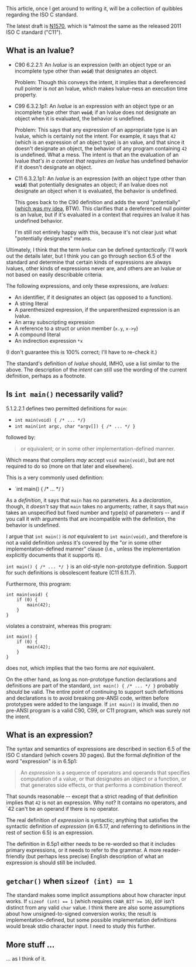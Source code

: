 <!-- Title: C standard quibbles -->
<!-- URL:   TBD -->

This article, once I get around to writing it, will be a collection
of quibbles regarding the ISO C standard.

The latest draft is
[N1570](http://www.open-std.org/jtc1/sc22/wg14/www/docs/n1570.pdf),
which is *almost the same as the released 2011 ISO C standard ("C11").

## What is an lvalue?

- C90 6.2.2.1: An *lvalue* is an expression (with an object type or
  an incomplete type other than **`void`**) that designates an object.

  Problem: Though this conveys the intent, it implies that
  a dereferenced null pointer is *not* an lvalue, which makes
  lvalue-ness an execution time property.

- C99 6.3.2.1p1: An *lvalue* is an expression with an object type or
  an incomplete type other than **`void`**; if an lvalue does not designate
  an object when it is evaluated, the behavior is undefined.

  Problem: This says that any expression of an appropriate type is an
  lvalue, which is certainly not the intent.  For example, it says that
  `42` (which is an expression of an object type) is an value, and that
  since it doesn't designate an object, the behavior of any program
  containing `42` is undefined.  What a mess.  The intent is that an
  the evaluation of an lvalue *that's in a context that requires an
  lvalue* has undefined behavior if it doesn't designate an object.

- C11 6.3.2.1p1: An *lvalue* is an expression (with an object type
  other than **`void`**) that potentially designates an object; if an
  lvalue does not designate an object when it is evaluated, the behavior
  is undefined.

  This goes back to the C90 definition and adds the word "potentially"
  ([which was my idea](https://groups.google.com/forum/message/raw?msg=comp.std.c/KXjLg24jzVU/sAQRa0kjbE4J),
  BTW).  This clarifies that a dereferenced null pointer is an lvalue,
  but if it's evaluated in a context that requires an lvalue it has
  undefined behavior.

  I'm still not entirely happy with this, because it's not clear just
  what "potentially designates" means.

Ultimately, I think that the term *lvalue* can be defined
*syntactically*.  I'll work out the details later, but I think you
can go through section 6.5 of the standard and determine that certain
kinds of expressions are always lvalues, other kinds of expressions
never are, and others are an lvalue or not based on easily describable
criteria.

The following expressions, and only these expressions,
are *lvalues*:

- An identifier, if it designates an object (as opposed to a function).
- A string literal
- A parenthesized expression, if the unparenthesized expression is
  an lvalue.
- An array subscripting expression
- A reference to a struct or union member (`x.y`, `x->y`)
- A compound literal
- An indirection expression `*x`

(I don't guarantee this is 100% correct; I'll have to re-check it.)

The standard's definition of *lvalue* should, IMHO, use a list similar
to the above.  The description of the *intent* can still use the
wording of the current definition, perhaps as a footnote.

## Is `int main()` necessarily valid?

5.1.2.2.1 defines two permitted definitions for `main`:

- `int main(void) { /* ... */}`
- `int main(int argc, char *argv[]) { /* ... */ }`

followed by:

> or equivalent; or in some other implementation-defined manner.

Which means that compilers *may* accept `void main(void)`, but are
not required to do so (more on that later and elsewhere).

This is a very commonly used definition:

- `int main() { /* ... */ }

As a *definition*, it says that `main` has no parameters.  As a
*declaration*, though, it *doesn't* say that `main` takes no arguments;
rather, it says that `main` takes an unspecified but fixed number
and type(s) of parameters -- and if you call it with arguments that
are incompatible with the definition, the behavior is undefined.

I argue that `int main()` is *not* equivalent to `int main(void)`,
and therefore is not a valid definition *unless* it's covered by the
"or in some other implementation-defined manner" clause (i.e., unless
the implementation explicitly documents that it supports it).

`int main() { /* ... */ }` is an old-style non-prototype definition.
Support for such definitions is obsolescent feature (C11 6.11.7).

Furthermore, this program:

    int main(void) {
        if (0) {
            main(42);
        }
    }

violates a constraint, whereas this program:

    int main() {
        if (0) {
            main(42);
        }
    }

does not, which implies that the two forms are *not* equivalent.

On the other hand, as long as non-prototype function declarations
and definitions are part of the standard, `int main() { /* ... */ }`
probably *should* be valid.  The entire point of continuing to support
such definitions and declarations is to avoid breaking pre-ANSI code,
written before prototypes were added to the language.  If `int main()`
is invalid, then *no* pre-ANSI program is a valid C90, C99, or C11
program, which was surely not the intent.

## What is an expression?

The syntax and semantics of expressions are described in section
6.5 of the ISO C standard (which covers 30 pages).  But the formal
*definition* of the word "expression" is in 6.5p1:

> An *expression* is a sequence of operators and operands that
> specifies computation of a value, or that designates an object
> or a function, or that generates side effects, or that performs
> a combination thereof.

That sounds reasonable -- except that a strict reading of that
definition implies that `42` is not an expression.  Why not?
It contains no operators, and `42 can't be an operand if there is
no operator.

The real definition of *expression* is syntactic; anything that
satisfies the syntactic definition of *expression* (in 6.5.17, and
referring to definitions in the rest of section 6.5) is an expression.

The definition in 6.5p1 either needs to be re-worded so that it
includes primary expressions, or it needs to refer to the grammar.
A more reader-friendly (but perhaps less precise) English description
of what an expression is should still be included.

## `getchar()` when `sizeof (int) == 1`

The standard makes some implicit assumptions about how character
input works.  If `sizeof (int) == 1` (which requires `CHAR_BIT >= 16`),
`EOF` isn't distinct from any valid `char` value.  I think there are
also some assumptions about how unsigned-to-signed conversion works;
the result is implementation-defined, but some possible implementation
definitions would break stdio character input.  I need to study
this further.

## More stuff ...

... as I think of it.
